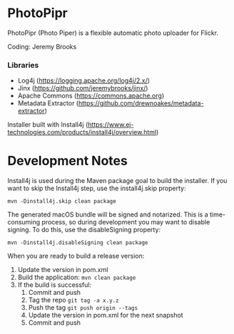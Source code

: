 # PhotoPipr

PhotoPipr (Photo Piper) is a flexible automatic photo uploader for Flickr.

Coding: Jeremy Brooks

### Libraries
* Log4j (https://logging.apache.org/log4j/2.x/)
* Jinx (https://github.com/jeremybrooks/jinx/)
* Apache Commons (https://commons.apache.org)
* Metadata Extractor (https://github.com/drewnoakes/metadata-extractor)

Installer built with Install4j (https://www.ej-technologies.com/products/install4j/overview.html)

# Development Notes
Install4j is used during the Maven package goal to build the installer. If you want to skip the Install4j step, use the install4j.skip property:

```mvn -Dinstall4j.skip clean package```

The generated macOS bundle will be signed and notarized. This is a time-consuming process, so during development you may want to disable signing. To do this, use the disableSigning property:

```mvn -Dinstall4j.disableSigning clean package```

When you are ready to build a release version:

1. Update the version in pom.xml
2. Build the application: `mvn clean package`
3. If the build is successful:
    1. Commit and push
    2. Tag the repo `git tag -a x.y.z`
    3. Push the tag `git push origin --tags`
    4. Update the version in pom.xml for the next snapshot
    5. Commit and push
